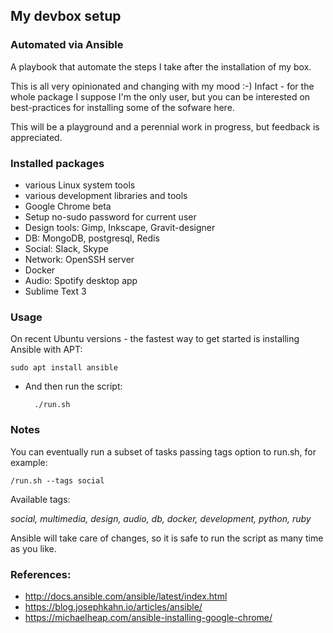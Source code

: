 ## My devbox setup
### Automated via Ansible

A playbook that automate the steps I take
after the installation of my box.

This is all very opinionated and changing with my mood :-)
Infact - for the whole package I suppose I'm the only user, 
but you can be interested on best-practices for installing some 
of the sofware here.

This will be a playground and a perennial
work in progress, but feedback is appreciated.

### Installed packages

* various Linux system tools
* various development libraries and tools
* Google Chrome beta
* Setup no-sudo password for current user
* Design tools: Gimp, Inkscape, Gravit-designer
* DB: MongoDB, postgresql, Redis
* Social: Slack, Skype
* Network: OpenSSH server
* Docker
* Audio: Spotify desktop app
* Sublime Text 3

### Usage

On recent Ubuntu versions - the fastest way to get started
is installing Ansible with APT:

    sudo apt install ansible

* And then run the script:

		./run.sh
		
### Notes
You can eventually run a subset of tasks passing 
tags option to run.sh, for example:
  
  	/run.sh --tags social
  
  Available tags:
  
  _social, multimedia, design, audio, db, docker, development,
  python, ruby_

Ansible will take care of changes, so it is safe to run the script
as many time as you like.


### References:

*	http://docs.ansible.com/ansible/latest/index.html
*	https://blog.josephkahn.io/articles/ansible/
*	https://michaelheap.com/ansible-installing-google-chrome/

